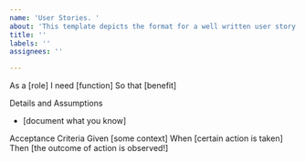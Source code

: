 ```yaml
---
name: 'User Stories. '
about: 'This template depicts the format for a well written user story. '
title: ''
labels: ''
assignees: ''

---
```


As a [role] I need [function] So that [benefit]

Details and Assumptions
- [document what you know]

Acceptance Criteria
 Given [some context]
 When [certain action is taken]
 Then [the outcome of action is observed!]
